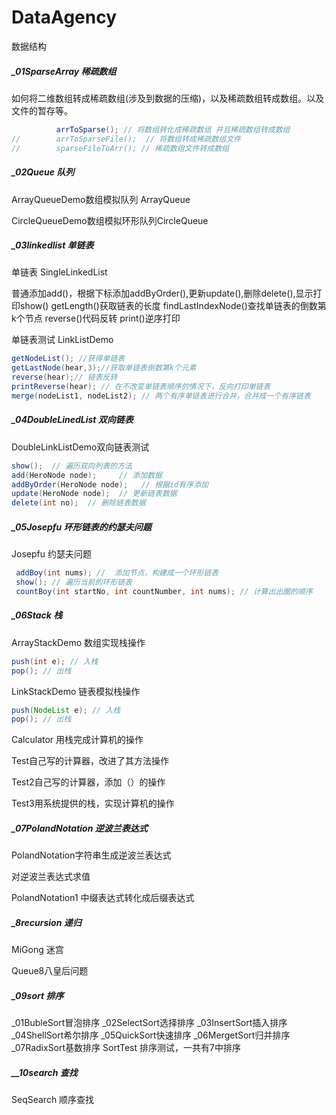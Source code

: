 # DataAgency
数据结构

##### _01SparseArray  稀疏数组

如何将二维数组转成稀疏数组(涉及到数据的压缩)，以及稀疏数组转成数组。以及文件的暂存等。

```java
          arrToSparse(); // 将数组转化成稀疏数组 并且稀疏数组转成数组
//        arrToSparseFile();  // 将数组转成稀疏数组文件
//        sparseFileToArr(); // 稀疏数组文件转成数组
```

##### _02Queue 队列

ArrayQueueDemo数组模拟队列 ArrayQueue

CircleQueueDemo数组模拟环形队列CircleQueue

##### _03linkedlist 单链表

单链表 SingleLinkedList

普通添加add()，根据下标添加addByOrder(),更新update(),删除delete(),显示打印show()
getLength()获取链表的长度
findLastIndexNode()查找单链表的倒数第k个节点
reverse()代码反转
print()逆序打印

单链表测试 LinkListDemo

```java
getNodeList(); //获得单链表
getLastNode(hear,3);//获取单链表倒数第k个元素
reverse(hear);// 链表反转
printReverse(hear); // 在不改变单链表顺序的情况下，反向打印单链表
merge(nodeList1, nodeList2); // 两个有序单链表进行合并，合并成一个有序链表
```

##### _04DoubleLinedList 双向链表

DoubleLinkListDemo双向链表测试 

```java
show();  // 遍历双向列表的方法
add(HeroNode node);     // 添加数据
addByOrder(HeroNode node);   // 根据id有序添加
update(HeroNode node);  // 更新链表数据
delete(int no);  // 删除链表数据
```

##### _05Josepfu 环形链表的约瑟夫问题

Josepfu 约瑟夫问题

```java
 addBoy(int nums); //  添加节点，构建成一个环形链表
 show(); // 遍历当前的环形链表
 countBoy(int startNo, int countNumber, int nums); // 计算出出圈的顺序
```

##### _06Stack 栈

ArrayStackDemo 数组实现栈操作

```java
push(int e); // 入栈
pop(); // 出栈
```

LinkStackDemo 链表模拟栈操作

```java
push(NodeList e); // 入栈
pop(); // 出栈
```

Calculator 用栈完成计算机的操作

Test自己写的计算器，改进了其方法操作

Test2自己写的计算器，添加（）的操作

Test3用系统提供的栈，实现计算机的操作

##### _07PolandNotation 逆波兰表达式

PolandNotation字符串生成逆波兰表达式

对逆波兰表达式求值

PolandNotation1 中缀表达式转化成后缀表达式

##### _8recursion 递归

MiGong 迷宫

Queue8八皇后问题

##### _09sort 排序

_01BubleSort冒泡排序
_02SelectSort选择排序
_03InsertSort插入排序
_04ShellSort希尔排序
_05QuickSort快速排序
_06MergetSort归并排序
_07RadixSort基数排序
SortTest 排序测试，一共有7中排序

##### __10search 查找

SeqSearch 顺序查找




